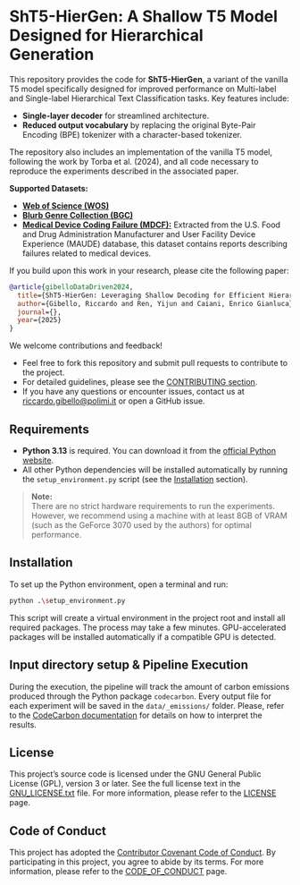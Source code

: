 # ShT5-HierGen: A Shallow T5 Model Designed for Hierarchical Generation

This repository provides the code for **ShT5-HierGen**, a variant of the vanilla T5 model specifically designed for improved performance on Multi-label and Single-label Hierarchical Text Classification tasks. Key features include:

- **Single-layer decoder** for streamlined architecture.
- **Reduced output vocabulary** by replacing the original Byte-Pair Encoding (BPE) tokenizer with a character-based tokenizer.

The repository also includes an implementation of the vanilla T5 model, following the work by Torba et al. (2024), and all code necessary to reproduce the experiments described in the associated paper.

**Supported Datasets:**
- [**Web of Science (WOS)**](https://data.mendeley.com/datasets/9rw3vkcfy4/6) 
- [**Blurb Genre Collection (BGC)**](https://aclanthology.org/P19-2045/)
- [**Medical Device Coding Failure (MDCF):**](https://www.accessdata.fda.gov/scripts/cdrh/cfdocs/cfmaude/search.cfm)
  Extracted from the U.S. Food and Drug Administration Manufacturer and User Facility Device Experience (MAUDE) database, this dataset contains reports describing failures related to medical devices.

If you build upon this work in your research, please cite the following paper:

```bibtex
@article{gibelloDataDriven2024,
  title={ShT5-HierGen: Leveraging Shallow Decoding for Efficient Hierarchical Sequence Generation},
  author={Gibello, Riccardo and Ren, Yijun and Caiani, Enrico Gianluca},
  journal={},
  year={2025}
}
```

We welcome contributions and feedback!

- Feel free to fork this repository and submit pull requests to contribute to the project.
- For detailed guidelines, please see the [CONTRIBUTING section](./CONTRIBUTING.md).
- If you have any questions or encounter issues, contact us at [riccardo.gibello@polimi.it](mailto:riccardo.gibello@polimi.it) or open a GitHub issue.

## Requirements

- **Python 3.13** is required. You can download it from the [official Python website](https://www.python.org/downloads/).
- All other Python dependencies will be installed automatically by running the `setup_environment.py` script (see the [Installation](#installation) section).

> **Note:**  
> There are no strict hardware requirements to run the experiments. However, we recommend using a machine with at least 8GB of VRAM (such as the GeForce 3070 used by the authors) for optimal performance.

## Installation

To set up the Python environment, open a terminal and run:

```bash
python .\setup_environment.py
```

This script will create a virtual environment in the project root and install all required packages.
The process may take a few minutes. GPU-accelerated packages will be installed automatically if a compatible GPU is detected.

## Input directory setup & Pipeline Execution

During the execution, the pipeline will track the amount of carbon emissions produced through the Python package
`codecarbon`. Every output file for each experiment will be saved in the `data/_emissions/` folder. Please, refer to the [CodeCarbon documentation](https://mlco2.github.io/codecarbon/) for details on how to interpret the results.

## License

This project’s source code is licensed under the GNU General Public License (GPL), version 3 or later. See the full
license text in the [GNU_LICENSE.txt](./GNU_LICENSE.txt) file. For more information, please refer to the
[LICENSE](./LICENSE.md) page.

## Code of Conduct

This project has adopted
the [Contributor Covenant Code of Conduct](https://www.contributor-covenant.org/version/2/1/code_of_conduct.html). By
participating in this project, you agree to abide by its terms. For more information, please refer to the
[CODE_OF_CONDUCT](./CODE_OF_CONDUCT.md) page.
